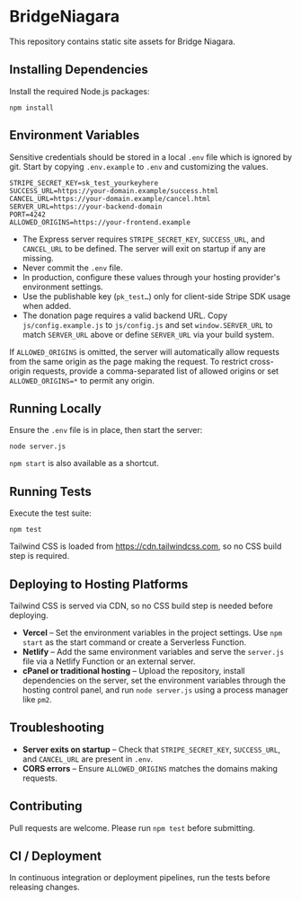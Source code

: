 # BridgeNiagara

This repository contains static site assets for Bridge Niagara.

## Installing Dependencies

Install the required Node.js packages:

```
npm install
```

## Environment Variables

Sensitive credentials should be stored in a local `.env` file which is ignored by git. Start by copying `.env.example` to `.env` and customizing the values.

```
STRIPE_SECRET_KEY=sk_test_yourkeyhere
SUCCESS_URL=https://your-domain.example/success.html
CANCEL_URL=https://your-domain.example/cancel.html
SERVER_URL=https://your-backend-domain
PORT=4242
ALLOWED_ORIGINS=https://your-frontend.example
```

- The Express server requires `STRIPE_SECRET_KEY`, `SUCCESS_URL`, and `CANCEL_URL` to be defined. The server will exit on startup if any are missing.
- Never commit the `.env` file.
- In production, configure these values through your hosting provider's environment settings.
- Use the publishable key (`pk_test…`) only for client-side Stripe SDK usage when added.
- The donation page requires a valid backend URL. Copy `js/config.example.js` to `js/config.js` and
  set `window.SERVER_URL` to match `SERVER_URL` above or define `SERVER_URL` via your build system.

If `ALLOWED_ORIGINS` is omitted, the server will automatically allow requests from the same origin as
the page making the request. To restrict cross-origin requests, provide a comma-separated list of
allowed origins or set `ALLOWED_ORIGINS=*` to permit any origin.

## Running Locally

Ensure the `.env` file is in place, then start the server:

```
node server.js
```

`npm start` is also available as a shortcut.

## Running Tests

Execute the test suite:

```
npm test
```

Tailwind CSS is loaded from https://cdn.tailwindcss.com, so no CSS build step is required.

## Deploying to Hosting Platforms

Tailwind CSS is served via CDN, so no CSS build step is needed before deploying.

- **Vercel** – Set the environment variables in the project settings. Use `npm start` as the start command or create a Serverless Function.
- **Netlify** – Add the same environment variables and serve the `server.js` file via a Netlify Function or an external server.
- **cPanel or traditional hosting** – Upload the repository, install dependencies on the server, set the environment variables through the hosting control panel, and run `node server.js` using a process manager like `pm2`.

## Troubleshooting

- **Server exits on startup** – Check that `STRIPE_SECRET_KEY`, `SUCCESS_URL`, and `CANCEL_URL` are present in `.env`.
- **CORS errors** – Ensure `ALLOWED_ORIGINS` matches the domains making requests.

## Contributing

Pull requests are welcome. Please run `npm test` before submitting.

## CI / Deployment

In continuous integration or deployment pipelines, run the tests before releasing changes.

